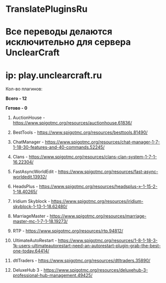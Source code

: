 # TranslatePluginsRu

# Все переводы делаются исключительно для сервера UnclearCraft

# ip: play.unclearcraft.ru

Кол-во плагинов:

**Всего - 12**

**Готово - 0**

1. AuctionHouse - https://www.spigotmc.org/resources/auctionhouse.61836/

2. BestTools - https://www.spigotmc.org/resources/besttools.81490/

3. ChatManager - https://www.spigotmc.org/resources/chat-manager-1-7-1-18-30-features-and-40-commands.52245/

4. Clans - https://www.spigotmc.org/resources/clans-clan-system-1-7-1-16.22304/

5. FastAsyncWorldEdit - https://www.spigotmc.org/resources/fast-async-worldedit.13932/

6. HeadsPlus - https://www.spigotmc.org/resources/headsplus-»-1-15-2-1-18.40265/

7. Iridium Skyblock - https://www.spigotmc.org/resources/iridium-skyblock-1-13-1-18.62480/

8. MarriageMaster - https://www.spigotmc.org/resources/marriage-master-mc-1-7-1-18.19273/

9. RTP - https://www.spigotmc.org/resources/rtp.94812/

10. UltimateAutoRestart - https://www.spigotmc.org/resources/1-8-1-18-3-1k-users-ultimateautorestart-need-an-autorestart-plugin-grab-the-best-one-today.64414/

11. dtlTraders - https://www.spigotmc.org/resources/dtltraders.35890/

12. DeluxeHub 3 - https://www.spigotmc.org/resources/deluxehub-3-professional-hub-management.49425/